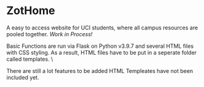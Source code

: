 # ZotHome
A easy to access website for UCI students, where all campus resources are pooled together. 
*Work in Process!*

Basic Functions are run via Flask on Python v3.9.7 and several HTML files with CSS styling. 
As a result, HTML files have to be put in a seperate folder called templates. \

There are still a lot features to be added 
 HTML Templeates have not been included yet. 
